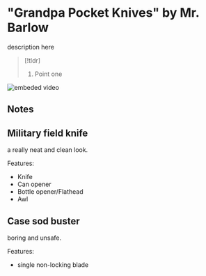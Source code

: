 # "Grandpa Pocket Knives" by Mr. Barlow
description here


>[!tldr]
>1. Point one

![embeded video](https://www.youtube.com/watch?v=jLHlsiHo4nM)

## Notes

## Military field knife
a really neat and clean look.

Features:  
- Knife
- Can opener
- Bottle opener/Flathead
- Awl 

## Case sod buster
boring and unsafe.

Features:  
- single non-locking blade

## 
